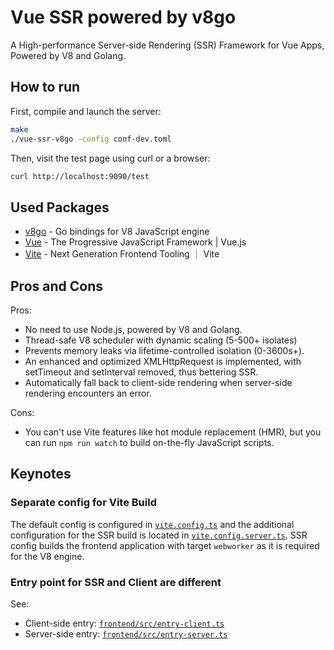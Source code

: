 # Vue SSR powered by v8go

A High-performance Server-side Rendering (SSR) Framework for Vue Apps, Powered by V8 and Golang.

## How to run

First, compile and launch the server:
```bash
make
./vue-ssr-v8go -config conf-dev.toml
```

Then, visit the test page using curl or a browser:
```bash
curl http://localhost:9090/test
```

## Used Packages

- [v8go](https://github.com/tommie/v8go) - Go bindings for V8 JavaScript engine
- [Vue](https://vuejs.org/) - The Progressive JavaScript Framework | Vue.js
- [Vite](https://vite.dev/) - Next Generation Frontend Tooling ｜ Vite

## Pros and Cons

Pros:
- No need to use Node.js, powered by V8 and Golang.
- Thread-safe V8 scheduler with dynamic scaling (5-500+ isolates)
- Prevents memory leaks via lifetime-controlled isolation (0-3600s+).
- An enhanced and optimized XMLHttpRequest is implemented, with setTimeout and setInterval removed, thus bettering SSR.
- Automatically fall back to client-side rendering when server-side rendering encounters an error.

Cons:
- You can't use Vite features like hot module replacement (HMR), but you can run `npm run watch` to build on-the-fly JavaScript scripts.


## Keynotes

### Separate config for Vite Build

The default config is configured in [`vite.config.ts`](frontend/vite.config.ts) and the additional configuration for the SSR build is located in [`vite.config.server.ts`](frontend/vite.config.server.ts).
SSR config builds the frontend application with target `webworker` as it is required for the V8 engine.

### Entry point for SSR and Client are different

See:
- Client-side entry: [`frontend/src/entry-client.ts`](frontend/src/entry-client.ts)
- Server-side entry: [`frontend/src/entry-server.ts`](frontend/src/entry-server.ts)
